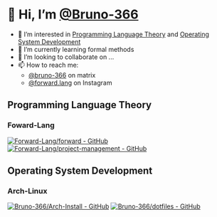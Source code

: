# 👋 Hi, I’m [@Bruno-366](https://github.com/Bruno-366)

- 👀 I’m interested in [Programming Language Theory] and [Operating System Development]
- 🌱 I’m currently learning formal methods
- 💞️ I’m looking to collaborate on ...
- 📫 How to reach me:
  - [@bruno-366] on matrix
  - [@forward.lang] on Instagram

[Programming Language Theory]: https://github.com/marcpaq/b1fipl
[Operating System Development]: https://github.com/topics/osdev
[@forward.lang]: https://www.instagram.com/forward.lang/
[@bruno-366]: https://matrix.to/#/@bruno-366:matrix.org

<!---
Bruno-366/Bruno-366 is a ✨ special ✨ repository because its `README.md` (this file) appears on your GitHub profile.
You can click the Preview link to take a look at your changes.
--->

## Programming Language Theory
### Foward-Lang

[![Forward-Lang/forward - GitHub](https://github-readme-stats.vercel.app/api/pin/?username=Forward-Lang&repo=forward)](https://github.com/Forward-Lang/forward)
[![Forward-Lang/project-management - GitHub](https://github-readme-stats.vercel.app/api/pin/?username=Forward-Lang&repo=project-management)](https://github.com/Forward-Lang/project-management)

## Operating System Development
### Arch-Linux

[![Bruno-366/Arch-Install - GitHub](https://github-readme-stats.vercel.app/api/pin/?username=Bruno-366&repo=Arch-Install)](https://github.com/Bruno-366/Arch-Install)
[![Bruno-366/dotfiles - GitHub](https://github-readme-stats.vercel.app/api/pin/?username=Bruno-366&repo=dotfiles)](https://github.com/Bruno-366/dotfiles)

<!--
## GitHub Stats & Top Langs

[![Top Langs](https://github-readme-stats.vercel.app/api/top-langs/?username=Bruno-366)](https://github.com/anuraghazra/github-readme-stats)
[![Bruno-366's GitHub stats](https://github-readme-stats-one-bice.vercel.app/api?username=Bruno-366&show_icons=true&include_all_commits=true&count_private=true&role=OWNER,COLLABORATOR)](https://github.com/anuraghazra/github-readme-stats)

Sometimes,
when I'm bored I play with languages on my private repo.  
(It's private becuase it has answers to code challenges, and I don't want to spoil the fun for others)

Today (DD/MM/YYYY: 17/06/2021) the repo's language usage looks like this:

![image](https://user-images.githubusercontent.com/81762173/122386935-a6feca00-cf6e-11eb-93a6-72de075f755c.png)

-->
